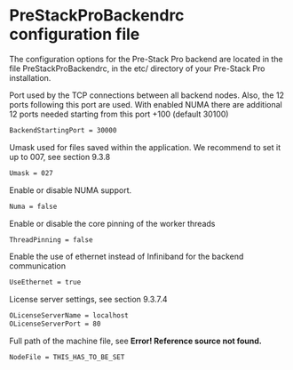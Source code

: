 # PreStackProBackendrc configuration file

The configuration options for the Pre-Stack Pro backend are located in the file PreStackProBackendrc, in the etc/ directory of your Pre-Stack Pro installation.

Port used by the TCP connections between all backend nodes. Also, the 12 ports following this port are used. With enabled NUMA there are additional 12 ports needed starting from this port +100 \(default 30100\)

```bash
BackendStartingPort = 30000
```

Umask used for files saved within the application. We recommend to set it up to 007, see section 9.3.8

```bash
Umask = 027
```

Enable or disable NUMA support.

```bash
Numa = false
```

Enable or disable the core pinning of the worker threads

```bash
ThreadPinning = false
```

Enable the use of ethernet instead of Infiniband for the backend communication

```bash
UseEthernet = true
```

License server settings, see section 9.3.7.4

```bash
OLicenseServerName = localhost
OLicenseServerPort = 80
```

Full path of the machine file, see **Error! Reference source not found.**

```bash
NodeFile = THIS_HAS_TO_BE_SET
```

